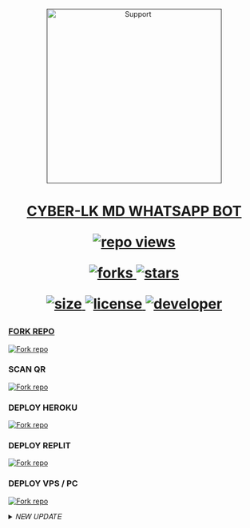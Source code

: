 </p>
<p align="center">
  <a href="">
    <img alt=Support height="350" src=""> 
    </p>

<h1 align="center">    CYBER-LK MD WHATSAPP BOT

![repo views](https://hits.seeyoufarm.com/api/count/incr/badge.svg?url=https%3A%2F%2Fgithub.com%2Fkushansewmina2580%2FDARK-SHAN-MD&count_bg=%2379C83D&title_bg=%23555555&icon=gitpod.svg&icon_color=%23E7E7E7&title=Views&edge_flat=false)


![forks](https://img.shields.io/github/forks/Kushansewmina1234/DARK-SHAN-MD?label=Forks&style=social)
![stars](https://img.shields.io/github/stars/Kushansewmina1234/DARK-SHAN-MD?style=social)

![size](https://img.shields.io/github/repo-size/Kushansewmina1234/DARK-SHAN-MD?color=purple&label=Repo%20Size&style=plastic)
![license](https://img.shields.io/github/license/Kushansewmina1234/DARK-SHAN-MD?color=purple&label=License&style=plastic)
![developer](https://img.shields.io/static/v1?label=Author&message=DARK%20SHAN&color=purple&style=plastic)


### FORK REPO

<a href='https://github.com/kushansewmina1234/DARK-SHAN-MD/fork' target="_blank"><img alt='Fork repo' src='https://img.shields.io/badge/FORK REPO-black?style=for-the-badge&logo=github&logoColor=white'/></a>


### SCAN QR 

<a href='https://dark-shan-md-53dda4dbb2bf.herokuapp.com/' target="_blank"><img alt='Fork repo' src='https://img.shields.io/badge/SCAN QR OR PAIRING CODE-brown?style=for-the-badge&logo=opencv&logoColor=white'/></a>

### DEPLOY HEROKU

<a href='https://dashboard.heroku.com/new?template=https://github.com/kushansewmina1234/DARK-SHAN-MD' target="_blank"><img alt='Fork repo' src='https://img.shields.io/badge/DEPLOY HEROKU-purple?style=for-the-badge&logo=heroku&logoColor=white'/></a>

### DEPLOY REPLIT


<a href='https://replit.com/~' target="_blank"><img alt='Fork repo' src='https://img.shields.io/badge/DEPLOY REPLIT-orange?style=for-the-badge&logo=replit&logoColor=white'/></a>

### DEPLOY VPS / PC



<a href='temp/deploy-on-vps.md' target="_blank"><img alt='Fork repo' src='https://img.shields.io/badge/DEPLOY VPS/PC-silver?style=for-the-badge&logo=google&logoColor=white'/></a>







<details close>
<summary>𝑁𝐸𝑊 𝑈𝑃𝐷𝐴𝑇𝐸</summary>

<br>

add `xnxx` and `xnxxdl` cmd time 16:24   date 25/03/2024


fix `mathssolver` time 13:20   :   date 24/03/2024



add `sirasa news information`  :  time 17:18  :   date 21/03/2024



fix `spotifydl`  time 16:07   :   date 16/03/2024



add `removebg2` cmd   time 11:43   :   date 13/03/2024








  </details>  

  
